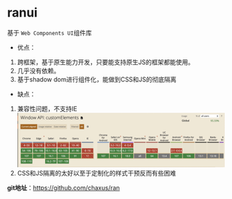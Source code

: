 # ranui 

基于 `Web Components UI`组件库

- 优点：

1. 跨框架，基于原生能力开发，只要能支持原生JS的框架都能使用。
2. 几乎没有依赖。
3. 基于shadow dom进行组件化，能做到CSS和JS的彻底隔离

- 缺点：

1. 兼容性问题，不支持IE
![](../assets//docs//customElements.png)
2. CSS和JS隔离的太好以至于定制化的样式干预反而有些困难

**git地址**：https://github.com/chaxus/ran
